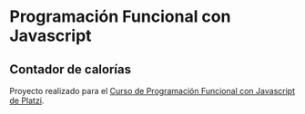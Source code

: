 # Programación Funcional con Javascript

## Contador de calorías

Proyecto realizado para el [Curso de Programación Funcional con Javascript de Platzi](http://platzi.com/cursos/funcional-js).
